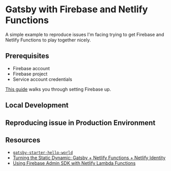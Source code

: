 # Gatsby with Firebase and Netlify Functions

A simple example to reproduce issues I'm facing trying to get Firebase and Netlify Functions to play together nicely.

## Prerequisites

- Firebase account
- Firebase project
- Service account credentials

[This guide](https://leerob.io/blog/real-time-post-views#setting-up-firebase) walks you through setting Firebase up.

## Local Development

## Reproducing issue in Production Environment

## Resources

- [`gatsby-starter-hello-world`](https://github.com/gatsbyjs/gatsby-starter-hello-world)
- [Turning the Static Dynamic: Gatsby + Netlify Functions + Netlify Identity](https://www.gatsbyjs.org/blog/2018-12-17-turning-the-static-dynamic/)
- [Using Firebase Admin SDK with Netlify Lambda Functions](https://dev.to/jackabox/using-firebase-admin-sdk-with-netlify-lambda-functions-4h8e)
